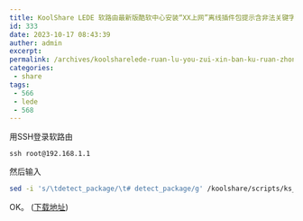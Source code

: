 ```yaml
---
title: KoolShare LEDE 软路由最新版酷软中心安装“XX上网”离线插件包提示含非法关键字的解决方法
id: 333
date: 2023-10-17 08:43:39
auther: admin
excerpt: 
permalink: /archives/koolsharelede-ruan-lu-you-zui-xin-ban-ku-ruan-zhong-xin-an-zhuang-xx-shang-wang--li-xian-cha-jian-bao-ti-shi-han-fei-fa-guan-jian-zi-de-jie-jue-fang-fa
categories:
 - share
tags: 
 - 566
 - lede
 - 568
---
```


用SSH登录软路由
```
ssh root@192.168.1.1
```
然后输入

```bash
sed -i 's/\tdetect_package/\t# detect_package/g' /koolshare/scripts/ks_tar_install.sh
```
OK。
([下载地址](https://blog-1312096806.cos.ap-guangzhou.myqcloud.com/halo/koolss_2.2.2.tar.gz))